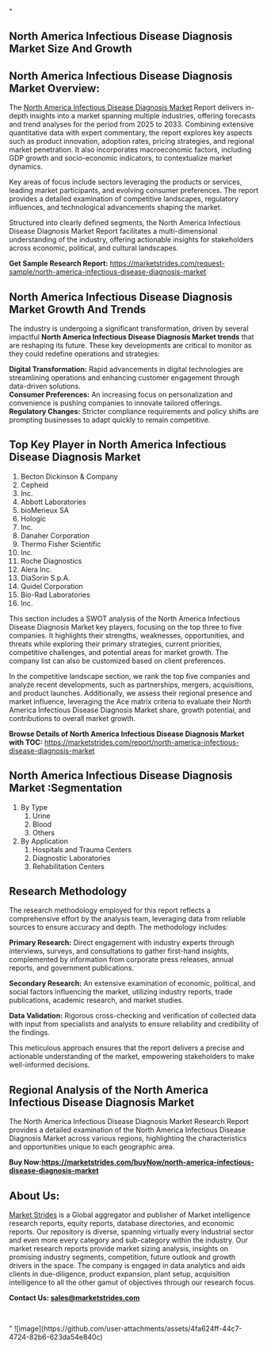 "<h2>North America Infectious Disease Diagnosis Market Size And Growth</h2>
<h2>North America Infectious Disease Diagnosis Market Overview:</h2>
<p>The <a href=https://marketstrides.com/report/north-america-infectious-disease-diagnosis-market>North America Infectious Disease Diagnosis Market</a><strong> </strong>Report delivers in-depth insights into a market spanning multiple industries, offering forecasts and trend analyses for the period from 2025 to 2033. Combining extensive quantitative data with expert commentary, the report explores key aspects such as product innovation, adoption rates, pricing strategies, and regional market penetration. It also incorporates macroeconomic factors, including GDP growth and socio-economic indicators, to contextualize market dynamics.</p>
<p>Key areas of focus include sectors leveraging the products or services, leading market participants, and evolving consumer preferences. The report provides a detailed examination of competitive landscapes, regulatory influences, and technological advancements shaping the market.</p>
<p>Structured into clearly defined segments, the North America Infectious Disease Diagnosis Market Report facilitates a multi-dimensional understanding of the industry, offering actionable insights for stakeholders across economic, political, and cultural landscapes.</p>
<p><strong>Get Sample Research Report:</strong> <a href=https://marketstrides.com/request-sample/north-america-infectious-disease-diagnosis-market>https://marketstrides.com/request-sample/north-america-infectious-disease-diagnosis-market</a></p>
<h2>North America Infectious Disease Diagnosis Market Growth And Trends</h2>
<p>The industry is undergoing a significant transformation, driven by several impactful <strong>North America Infectious Disease Diagnosis Market trends</strong> that are reshaping its future. These key developments are critical to monitor as they could redefine operations and strategies:</p>
<p><strong>Digital Transformation:</strong> Rapid advancements in digital technologies are streamlining operations and enhancing customer engagement through data-driven solutions.<br /><strong>Consumer Preferences:</strong> An increasing focus on personalization and convenience is pushing companies to innovate tailored offerings.<br /><strong>Regulatory Changes:</strong> Stricter compliance requirements and policy shifts are prompting businesses to adapt quickly to remain competitive.</p>
<h2>Top Key Player in North America Infectious Disease Diagnosis Market</h2>
<p><ol> 
<li>Becton Dickinson &amp; Company</li> 
<li>Cepheid</li> 
<li>Inc.</li> 
<li>Abbott Laboratories</li> 
<li>bioMerieux SA</li> 
<li>Hologic</li> 
<li>Inc.</li> 
<li>Danaher Corporation</li> 
<li>Thermo Fisher Scientific</li> 
<li>Inc.</li> 
<li>Roche Diagnostics</li> 
<li>Alera Inc.</li> 
<li>DiaSorin S.p.A.</li> 
<li>Quidel Corporation</li> 
<li>Bio-Rad Laboratories</li> 
<li>Inc.</li> 
</ol></p>
<p>This section includes a SWOT analysis of the North America Infectious Disease Diagnosis Market  key players, focusing on the top three to five companies. It highlights their strengths, weaknesses, opportunities, and threats while exploring their primary strategies, current priorities, competitive challenges, and potential areas for market growth. The company list can also be customized based on client preferences.</p>
<p>In the competitive landscape section, we rank the top five companies and analyze recent developments, such as partnerships, mergers, acquisitions, and product launches. Additionally, we assess their regional presence and market influence, leveraging the Ace matrix criteria to evaluate their North America Infectious Disease Diagnosis Market share, growth potential, and contributions to overall market growth.</p>
<p><strong>Browse Details of North America Infectious Disease Diagnosis Market with TOC:</strong> <a href=https://marketstrides.com/report/north-america-infectious-disease-diagnosis-market>https://marketstrides.com/report/north-america-infectious-disease-diagnosis-market</a></p>
<h2>North America Infectious Disease Diagnosis Market :Segmentation</h2>
<p><ol> 
<li>By Type 
<ol> 
<li>Urine</li> 
<li>Blood</li> 
<li>Others</li> 
</ol> 
</li> 
<li>By Application 
<ol> 
<li>Hospitals and Trauma Centers</li> 
<li>Diagnostic Laboratories</li> 
<li>Rehabilitation Centers</li> 
</ol> 
</li> 
</ol></p>
<h2>Research Methodology</h2>
<p>The research methodology employed for this report reflects a comprehensive effort by the analysis team, leveraging data from reliable sources to ensure accuracy and depth. The methodology includes:</p>
<p><strong>Primary Research:</strong> Direct engagement with industry experts through interviews, surveys, and consultations to gather first-hand insights, complemented by information from corporate press releases, annual reports, and government publications.</p>
<p><strong>Secondary Research:</strong> An extensive examination of economic, political, and social factors influencing the market, utilizing industry reports, trade publications, academic research, and market studies.</p>
<p><strong>Data Validation:</strong> Rigorous cross-checking and verification of collected data with input from specialists and analysts to ensure reliability and credibility of the findings.</p>
<p>This meticulous approach ensures that the report delivers a precise and actionable understanding of the market, empowering stakeholders to make well-informed decisions.</p>
<h2>Regional Analysis of the North America Infectious Disease Diagnosis Market</h2>
<p>The North America Infectious Disease Diagnosis Market Research Report provides a detailed examination of the North America Infectious Disease Diagnosis Market across various regions, highlighting the characteristics and opportunities unique to each geographic area.</p>

<p><strong>Buy Now:<a href=https://marketstrides.com/buyNow/north-america-infectious-disease-diagnosis-market?price=single_price>https://marketstrides.com/buyNow/north-america-infectious-disease-diagnosis-market</a></strong></p>
<h2>About Us:</h2>
<p><a href=https://marketstrides.com/>Market Strides</a> is a Global aggregator and publisher of Market intelligence research reports, equity reports, database directories, and economic reports. Our repository is diverse, spanning virtually every industrial sector and even more every category and sub-category within the industry. Our market research reports provide market sizing analysis, insights on promising industry segments, competition, future outlook and growth drivers in the space. The company is engaged in data analytics and aids clients in due-diligence, product expansion, plant setup, acquisition intelligence to all the other gamut of objectives through our research focus.</p>
<p><strong>Contact Us: <a href=mailto:sales@marketstrides.com>sales@marketstrides.com</a></strong></p>
<p> </p>"
![image](https://github.com/user-attachments/assets/4fa624ff-44c7-4724-82b6-623da54e840c)
